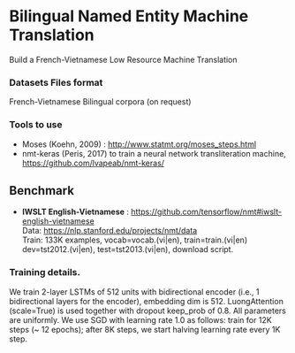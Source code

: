 # Bilingual Named Entity Machine Translation
Build a French-Vietnamese Low Resource Machine Translation

### Datasets Files format
French-Vietnamese Bilingual corpora (on request) <br />

### Tools to use
* Moses (Koehn, 2009) : http://www.statmt.org/moses_steps.html <br />
* nmt-keras (Peris, 2017) to train a neural network transliteration machine, https://github.com/lvapeab/nmt-keras/ <br />

## Benchmark 
* <b>IWSLT English-Vietnamese</b> : 
https://github.com/tensorflow/nmt#iwslt-english-vietnamese <br />
Data: https://nlp.stanford.edu/projects/nmt/data <br />
Train: 133K examples, vocab=vocab.(vi|en), train=train.(vi|en) dev=tst2012.(vi|en), test=tst2013.(vi|en), download script.

### Training details. 
We train 2-layer LSTMs of 512 units with bidirectional encoder (i.e., 1 bidirectional layers for the encoder), embedding dim is 512. LuongAttention (scale=True) is used together with dropout keep_prob of 0.8. All parameters are uniformly. We use SGD with learning rate 1.0 as follows: train for 12K steps (~ 12 epochs); after 8K steps, we start halving learning rate every 1K step.
